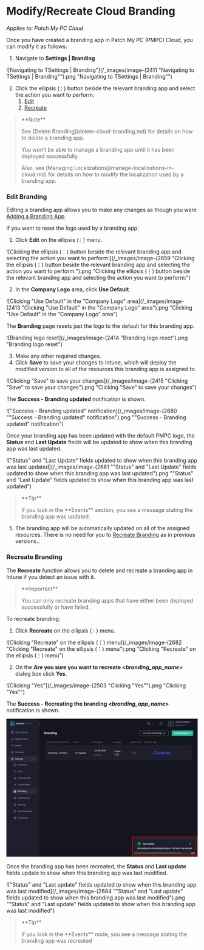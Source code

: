 # Modify/Recreate Cloud Branding

_Applies to: Patch My PC Cloud_

Once you have created a branding app in Patch My PC (PMPC) Cloud, you can modify it as follows:

1. Navigate to **Settings | Branding**

![Navigating  to TSettings | Branding"](/_images/image-(2411 "Navigating  to TSettings | Branding\"").png "Navigating  to TSettings | Branding&#x22;")

2. Click the ellipsis (`⋮`) button beside the relevant branding app and select the action you want to perform:
   1. [Edit](modify-recreate-cloud-branding.md#edit-branding)
   2. [Recreate](modify-recreate-cloud-branding.md#recreate-branding)

<blockquote class="wp-block-quote">
<p>**Note**</p>
<p>See [Delete Branding](delete-cloud-branding.md) for details on how to delete a branding app.</p>
<p>You won’t be able to manage a branding app until it has been deployed successfully.</p>
<p>Also, see [Managing Localizations](manage-localizations-in-cloud.md) for details on how to modify the localization used by a branding app.</p>
</blockquote>

### Edit Branding

Editing a branding app allows you to make any changes as though you were [Adding a Branding App](add-cloud-branding.md).

If you want to reset the logo used by a branding app:

1. Click **Edit** on the ellipsis (`⋮`) menu.

![Clicking the ellipsis (⋮) button beside the relevant branding app and selecting the action you want to perform:](/_images/image-(2659 "Clicking the ellipsis (⋮) button beside the relevant branding app and selecting the action you want to perform:").png "Clicking the ellipsis (⋮) button beside the relevant branding app and selecting the action you want to perform:")

2. In the **Company Logo** area, click **Use Default**.

![Clicking "Use Default" in the "Company Logo" area](/_images/image-(2413 "Clicking \"Use Default\" in the \"Company Logo\" area").png "Clicking &#x22;Use Default&#x22; in the &#x22;Company Logo&#x22; area")

The **Branding** page resets just the logo to the default for this branding app.

![Branding logo reset](/_images/image-(2414 "Branding logo reset").png "Branding logo reset")

3. Make any other required changes.
4. Click **Save** to save your changes to Intune, which will deploy the modified version to all of the resources this branding app is assigned to.

![Clicking "Save" to save your changes](/_images/image-(2415 "Clicking \"Save\" to save your changes").png "Clicking &#x22;Save&#x22; to save your changes")

The **Success - Branding updated** notification is shown.

!["Success - Branding updated" notification](/_images/image-(2680 "\"Success - Branding updated\" notification").png "&#x22;Success - Branding updated&#x22; notification")

Once your branding app has been updated with the default PMPC logo, the **Status** and **Last Update** fields will be updated to show when this branding app was last updated.

!["Status" and "Last Update" fields updated to show when this branding app was last updated](/_images/image-(2681 "\"Status\" and \"Last Update\" fields updated to show when this branding app was last updated").png "&#x22;Status&#x22; and &#x22;Last Update&#x22; fields updated to show when this branding app was last updated")

<blockquote class="wp-block-quote">
<p>**Tip**</p>
<p>If you look in the **Events** section, you see a message stating the branding app was updated.</p>
</blockquote>

5. The branding app will be automatically updated on all of the assigned resources. There is no need for you to [Recreate Branding](modify-recreate-cloud-branding.md#recreate-branding) as in previous versions..

### Recreate Branding

The **Recreate** function allows you to delete and recreate a branding app in Intune if you detect an issue with it.

<blockquote class="wp-block-quote">
<p>**Important**</p>
<p>You can only recreate branding apps that have either been deployed successfully or have failed.</p>
</blockquote>

To recreate branding:

1. Click **Recreate** on the ellipsis (`⋮`) menu.

![Clicking "Recreate" on the ellipsis (⋮) menu](/_images/image-(2682 "Clicking \"Recreate\" on the ellipsis (⋮) menu").png "Clicking &#x22;Recreate&#x22; on the ellipsis (⋮) menu")

2. On the **Are you sure you want to recreate <**_**branding\_app\_name**_**>** dialog box click **Yes**.

![Clicking "Yes"](/_images/image-(2503 "Clicking \"Yes\"").png "Clicking &#x22;Yes&#x22;")

The **Success - Recreating the branding <**_**branding\_app\_name**_**>** notification is shown.

![](/_images/image-(2683).png "")

Once the branding app has been recreated, the **Status** and **Last update** fields update to show when this branding app was last modified.

!["Status" and "Last update" fields updated to show when this branding app was last modified](/_images/image-(2684 "\"Status\" and \"Last update\" fields updated to show when this branding app was last modified").png "&#x22;Status&#x22; and &#x22;Last update&#x22; fields updated to show when this branding app was last modified")

<blockquote class="wp-block-quote">
<p>**Tip**</p>
<p>If you look in the **Events** node, you see a message stating the branding app was recreated</p>
</blockquote>